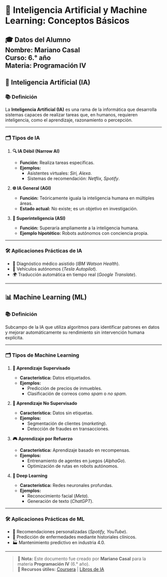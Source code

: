 # 🤖 Inteligencia Artificial y Machine Learning: Conceptos Básicos  
**🎓 Datos del Alumno**  
**Nombre:** Mariano Casal  
**Curso:** 6.° año  
**Materia:** Programación IV  
---

## 🧠 **Inteligencia Artificial (IA)**  

### 📚 Definición  
La **Inteligencia Artificial (IA)** es una rama de la informática que desarrolla sistemas capaces de realizar tareas que, en humanos, requieren inteligencia, como el aprendizaje, razonamiento o percepción.  

---

### 🗂️ Tipos de IA  
1. **🔍 IA Débil (Narrow AI)**  
   - **Función:** Realiza tareas específicas.  
   - **Ejemplos:**  
     - Asistentes virtuales: *Siri, Alexa*.  
     - Sistemas de recomendación: *Netflix, Spotify*.  

2. **🌐 IA General (AGI)**  
   - **Función:** Teóricamente iguala la inteligencia humana en múltiples áreas.  
   - **Estado actual:** No existe; es un objetivo en investigación.  

3. **🚀 Superinteligencia (ASI)**  
   - **Función:** Superaría ampliamente a la inteligencia humana.  
   - **Ejemplo hipotético:** Robots autónomos con conciencia propia.  

---

### 🛠️ Aplicaciones Prácticas de IA  
- 🏥 Diagnóstico médico asistido (*IBM Watson Health*).  
- 🚗 Vehículos autónomos (*Tesla Autopilot*).  
- 🌍 Traducción automática en tiempo real (*Google Translate*).  

---

## 📊 **Machine Learning (ML)**  

### 📚 Definición  
Subcampo de la IA que utiliza algoritmos para identificar patrones en datos y mejorar automáticamente su rendimiento sin intervención humana explícita.  

---

### 🗂️ Tipos de Machine Learning  
1. **🔖 Aprendizaje Supervisado**  
   - **Característica:** Datos etiquetados.  
   - **Ejemplos:**  
     - Predicción de precios de inmuebles.  
     - Clasificación de correos como *spam* o *no spam*.  

2. **🧩 Aprendizaje No Supervisado**  
   - **Característica:** Datos sin etiquetas.  
   - **Ejemplos:**  
     - Segmentación de clientes (*marketing*).  
     - Detección de fraudes en transacciones.  

3. **🎮 Aprendizaje por Refuerzo**  
   - **Característica:** Aprendizaje basado en recompensas.  
   - **Ejemplos:**  
     - Entrenamiento de agentes en juegos (*AlphaGo*).  
     - Optimización de rutas en robots autónomos.  

4. **🧠 Deep Learning**  
   - **Característica:** Redes neuronales profundas.  
   - **Ejemplos:**  
     - Reconocimiento facial (*Meta*).  
     - Generación de texto (*ChatGPT*).  

---

### 🛠️ Aplicaciones Prácticas de ML  
- 🎵 Recomendaciones personalizadas (*Spotify, YouTube*).  
- 💊 Predicción de enfermedades mediante historiales clínicos.  
- 🏭 Mantenimiento predictivo en industria 4.0.  

---

> **📌 Nota:** Este documento fue creado por **Mariano Casal** para la materia **Programación IV** (6.° año).  
> **🔗 Recursos útiles:** [Coursera](https://www.coursera.org) | [Libros de IA](https://www.amazon.com)  
